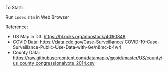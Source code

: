 To Start:

Run `index.htm` in Web Browser

Reference:

- US Map in D3: https://bl.ocks.org/mbostock/4090848
- COVID Data: https://data.cdc.gov/Case-Surveillance/
COVID-19-Case-Surveillance-Public-Use-Data-with-Ge/n8mc-b4w4
- County Data: https://raw.githubusercontent.com/datamapio/geoid/master/US/county/us_county_congressionalvote_2014.csv
